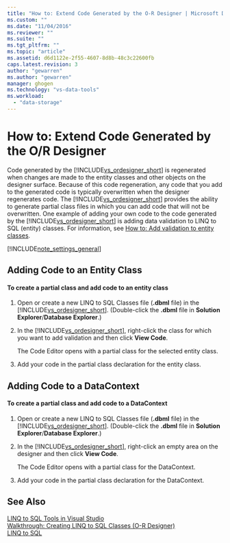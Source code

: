 ```yaml
---
title: "How to: Extend Code Generated by the O-R Designer | Microsoft Docs"
ms.custom: ""
ms.date: "11/04/2016"
ms.reviewer: ""
ms.suite: ""
ms.tgt_pltfrm: ""
ms.topic: "article"
ms.assetid: d6d1122e-2f55-4607-8d8b-48c3c22600fb
caps.latest.revision: 3
author: "gewarren"
ms.author: "gewarren"
manager: ghogen
ms.technology: "vs-data-tools"
ms.workload: 
  - "data-storage"
---
```

# How to: Extend Code Generated by the O/R Designer
Code generated by the [!INCLUDE[vs_ordesigner_short](../data-tools/includes/vs_ordesigner_short_md.md)] is regenerated when changes are made to the entity classes and other objects on the designer surface. Because of this code regeneration, any code that you add to the generated code is typically overwritten when the designer regenerates code. The [!INCLUDE[vs_ordesigner_short](../data-tools/includes/vs_ordesigner_short_md.md)] provides the ability to generate partial class files in which you can add code that will not be overwritten. One example of adding your own code to the code generated by the [!INCLUDE[vs_ordesigner_short](../data-tools/includes/vs_ordesigner_short_md.md)] is adding data validation to LINQ to SQL (entity) classes. For information, see [How to: Add validation to entity classes](../data-tools/how-to-add-validation-to-entity-classes.md).  
  
[!INCLUDE[note_settings_general](../data-tools/includes/note_settings_general_md.md)]  
  
## Adding Code to an Entity Class  
  
#### To create a partial class and add code to an entity class  
  
1.  Open or create a new LINQ to SQL Classes file (**.dbml** file) in the [!INCLUDE[vs_ordesigner_short](../data-tools/includes/vs_ordesigner_short_md.md)]. (Double-click the **.dbml** file in **Solution Explorer**/**Database Explorer**.)  
  
2.  In the [!INCLUDE[vs_ordesigner_short](../data-tools/includes/vs_ordesigner_short_md.md)], right-click the class for which you want to add validation and then click **View Code**.  
  
     The Code Editor opens with a partial class for the selected entity class.  
  
3.  Add your code in the partial class declaration for the entity class.  
  
## Adding Code to a DataContext  
  
#### To create a partial class and add code to a DataContext  
  
1.  Open or create a new LINQ to SQL Classes file (**.dbml** file) in the [!INCLUDE[vs_ordesigner_short](../data-tools/includes/vs_ordesigner_short_md.md)]. (Double-click the **.dbml** file in **Solution Explorer**/**Database Explorer**.)  
  
2.  In the [!INCLUDE[vs_ordesigner_short](../data-tools/includes/vs_ordesigner_short_md.md)], right-click an empty area on the designer and then click **View Code**.  
  
     The Code Editor opens with a partial class for the DataContext.  
  
3.  Add your code in the partial class declaration for the DataContext.  
  
## See Also  
 [LINQ to SQL Tools in Visual Studio](../data-tools/linq-to-sql-tools-in-visual-studio2.md)   
 [Walkthrough: Creating LINQ to SQL Classes (O-R Designer)](how-to-create-linq-to-sql-classes-mapped-to-tables-and-views-o-r-designer.md)   
 [LINQ to SQL](/dotnet/framework/data/adonet/sql/linq/index)   
 